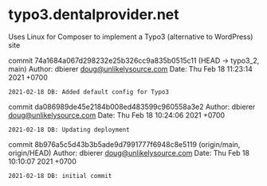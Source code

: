 # typo3.dentalprovider.net
Uses Linux for Composer to implement a Typo3 (alternative to WordPress) site

commit 74a1684a067d298232e25b326cc9a835b0515c11 (HEAD -> typo3_2, main)
Author: dbierer <doug@unlikelysource.com>
Date:   Thu Feb 18 11:23:14 2021 +0700

    2021-02-18 DB: Added default config for Typo3

commit da086989de45e2184b008ed483599c960558a3e2
Author: dbierer <doug@unlikelysource.com>
Date:   Thu Feb 18 10:24:06 2021 +0700

    2021-02-18 DB: Updating deployment

commit 8b976a5c5d43b3b5ade9d7991777f6948c8e5119 (origin/main, origin/HEAD)
Author: dbierer <doug@unlikelysource.com>
Date:   Thu Feb 18 10:10:07 2021 +0700

    2021-02-18 DB: initial commit
